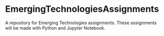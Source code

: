 # EmergingTechnologiesAssignments
A repository for Emerging Technologies assignments. These assignments will be made with Python and Jupyter Notebook.
